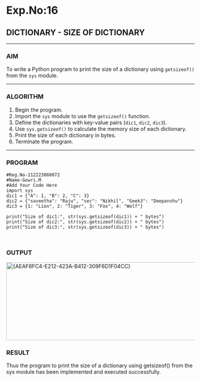 # Exp.No:16  
## DICTIONARY - SIZE OF DICTIONARY

---

### AIM  
To write a Python program to print the size of a dictionary using `getsizeof()` from the `sys` module.

---

### ALGORITHM

1. Begin the program.  
2. Import the `sys` module to use the `getsizeof()` function.  
3. Define the dictionaries with key-value pairs (`dic1`, `dic2`, `dic3`).  
4. Use `sys.getsizeof()` to calculate the memory size of each dictionary.  
5. Print the size of each dictionary in bytes.  
6. Terminate the program.

---

### PROGRAM

```
#Reg.No-212223060072
#Name-Gowri.M
#Add Your Code Here
import sys
dic1 = {"A": 1, "B": 2, "C": 3}
dic2 = {"saveetha": "Raju", "sec": "Nikhil", "Geek3": "Deepanshu"}
dic3 = {1: "Lion", 2: "Tiger", 3: "Fox", 4: "Wolf"}

print("Size of dic1:", str(sys.getsizeof(dic1)) + " bytes")
print("Size of dic2:", str(sys.getsizeof(dic2)) + " bytes")
print("Size of dic3:", str(sys.getsizeof(dic3)) + " bytes")



```
### OUTPUT
<img width="560" height="209" alt="{AEAF8FC4-E212-423A-B412-309F6D1F04CC}" src="https://github.com/user-attachments/assets/4e647c84-aab6-449d-b098-a26d95ef6444" />

### RESULT
Thus the program to print the size of a dictionary using getsizeof() from the sys module has been implemented and executed successfully.
